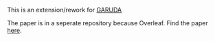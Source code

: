This is an extension/rework for [GARUDA](https://github.com/16seftos/Garuda)

The paper is in a seperate repository because Overleaf. Find the paper [here](https://github.com/16seftos/Garuda-2.0-Paper).